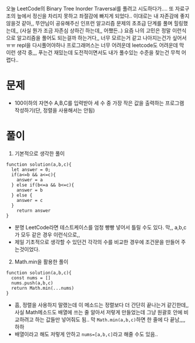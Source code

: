 오늘 LeetCode의 Binary Tree Inorder Traversal를 풀려고 시도하다가.... 또 자료구조의 늪에서 정신을 차리지 못하고 좌절감에 빠지게 되었다..
이대로는 내 자존감에 좋지 않을것 같아,, 뚜얀님이 공유해주신 인프런 알고리즘 문제의 초초급 단계를 풀며 힐링했는데,, (사실 뭔가 조금 자존심 상하긴 하는데,, 어쨌든..)
요즘 나의 고민은 정말 이런식으로 알고리즘을 풀어도 되는걸까 하는거다,, 너무 모르는거 같고 나아지는건가 싶어서 ㅠㅠ repl을 다시풀어야하나 프로그래머스는 너무 어려운데 leetcode도 어려운데 막 이런 생각 중,,, 푸는건 재밌는데 도전적이면서도 내가 풀수있는 수준을 찾는건 무척 어렵다..

# 문제

- 100이하의 자연수 A,B,C를 입력받아 세 수 중 가장 작은 값을 출력하는 프로그램 작성하기(단, 정렬을 사용해서는 안됨)

# 풀이

1. 기본적으로 생각한 풀이

```
function solution(a,b,c){
  let answer = 0;
  if(a<=b && a<=c){
    answer = a
  } else if(b<=a && b<=c){
    answer = b
  } else {
    answer = c
  }
    return answer
}
```

- 분명 LeetCode라면 테스트케이스를 엄청 빵빵 넣어서 틀릴 수도 있다. 막,, a,b,c가 모두 같은 경우 이런식으로,,
- 제일 기초적으로 생각할 수 있던건 각각의 수를 비교한 경우에 조건문을 만들어 주는것이었다.

2. Math.min을 활용한 풀이

```
function solution(a,b,c){
  const nums = []
  nums.push(a,b,c)
  return Math.min(...nums)
}

```

- 흠, 정렬을 사용하지 말랬는데 이 메소드는 정렬보다 더 간단히 끝나는거 같긴한데,, 사실 Math메소드도 배열에 쓰는 줄 알아서 저렇게 만들었는데 그냥 원괄호 안에 비교하려고 하는 값들만 넣어줘도 됨.. 막 `Math.min(a,b,c)`하면 한 줄에 다 끝남,,,, 하하
- 배열이라고 해도 저렇게 안하고 `nums=[a,b,c]`라고 해줄 수도 있음..
